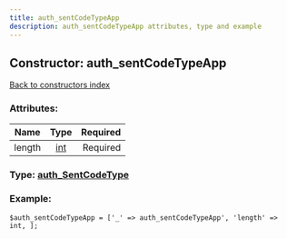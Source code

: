 ```yaml
---
title: auth_sentCodeTypeApp
description: auth_sentCodeTypeApp attributes, type and example
---
```

## Constructor: auth\_sentCodeTypeApp  
[Back to constructors index](index.md)



### Attributes:

| Name     |    Type       | Required |
|----------|:-------------:|---------:|
|length|[int](../types/int.md) | Required|



### Type: [auth\_SentCodeType](../types/auth_SentCodeType.md)


### Example:

```
$auth_sentCodeTypeApp = ['_' => auth_sentCodeTypeApp', 'length' => int, ];
```